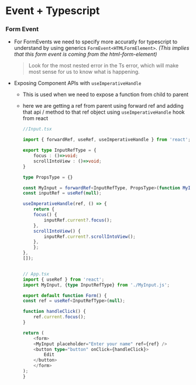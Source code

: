 # Event + Typescript

### Form Event

- For FormEvents we need to specify more accuratly for typescript to understand by using generics `FormEvent<HTMLFormElement>`. _(This implies that this form event is coming from the html-form-element)_
  <br>

  > Look for the most nested error in the Ts error, which will make most sense for us to know what is happening.

- Exposing Component APIs with `useImperativeHandle`

  - This is used when we need to expose a function from child to parent
  - here we are getting a ref from parent using forward ref and adding that api / method to that ref object using `useImperativeHandle` hook from react

    ```ts
    //Input.tsx

    import { forwardRef, useRef, useImperativeHandle } from 'react';

    export type InputRefType = {
        focus : ()=>void;
        scrollIntoView : ()=>void;
    }

    type PropsType = {}

    const MyInput = forwardRef<InputRefType, PropsType>(function MyInput(props : PropsType, ref) {
    const inputRef = useRef(null);

    useImperativeHandle(ref, () => {
        return {
        focus() {
            inputRef.current?.focus();
        },
        scrollIntoView() {
            inputRef.current?.scrollIntoView();
        },
        };
    },
    []);


    // App.tsx
    import { useRef } from 'react';
    import MyInput, {type InputRefType} from './MyInput.js';

    export default function Form() {
    const ref = useRef<InputRefType>(null);

    function handleClick() {
        ref.current.focus();
    }

    return (
        <form>
        <MyInput placeholder="Enter your name" ref={ref} />
        <button type="button" onClick={handleClick}>
            Edit
        </button>
        </form>
    );
    }

    ```
